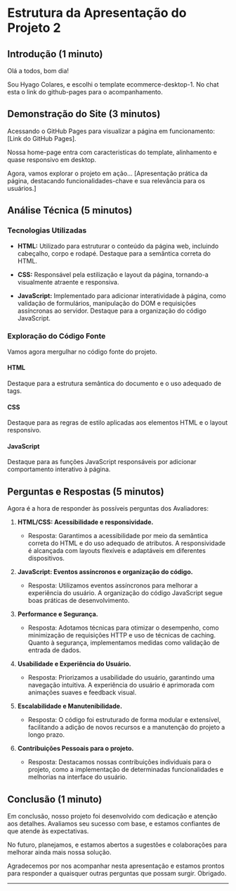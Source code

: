 # Estrutura da Apresentação do Projeto 2

## Introdução (1 minuto)

Olá a todos, bom dia!

Sou Hyago Colares, e escolhi o template ecommerce-desktop-1. No chat esta o link do github-pages para o acompanhamento.

## Demonstração do Site (3 minutos)

Acessando o GitHub Pages para visualizar a página em funcionamento: [Link do GitHub Pages].

Nossa home-page entra com caracteristicas do template, alinhamento e quase responsivo em desktop.

Agora, vamos explorar o projeto em ação... [Apresentação prática da página, destacando funcionalidades-chave e sua relevância para os usuários.]

## Análise Técnica (5 minutos)

### Tecnologias Utilizadas

- **HTML:** Utilizado para estruturar o conteúdo da página web, incluindo cabeçalho, corpo e rodapé. Destaque para a semântica correta do HTML.

- **CSS:** Responsável pela estilização e layout da página, tornando-a visualmente atraente e responsiva.

- **JavaScript:** Implementado para adicionar interatividade à página, como validação de formulários, manipulação do DOM e requisições assíncronas ao servidor. Destaque para a organização do código JavaScript.

### Exploração do Código Fonte

Vamos agora mergulhar no código fonte do projeto.

#### HTML

Destaque para a estrutura semântica do documento e o uso adequado de tags.

#### CSS

Destaque para as regras de estilo aplicadas aos elementos HTML e o layout responsivo.

#### JavaScript

Destaque para as funções JavaScript responsáveis por adicionar comportamento interativo à página.

## Perguntas e Respostas (5 minutos)

Agora é a hora de responder às possíveis perguntas dos Avaliadores:

1. **HTML/CSS: Acessibilidade e responsividade.**
   - Resposta: Garantimos a acessibilidade por meio da semântica correta do HTML e do uso adequado de atributos. A responsividade é alcançada com layouts flexíveis e adaptáveis em diferentes dispositivos.

2. **JavaScript: Eventos assíncronos e organização do código.**
   - Resposta: Utilizamos eventos assíncronos para melhorar a experiência do usuário. A organização do código JavaScript segue boas práticas de desenvolvimento.

3. **Performance e Segurança.**
   - Resposta: Adotamos técnicas para otimizar o desempenho, como minimização de requisições HTTP e uso de técnicas de caching. Quanto à segurança, implementamos medidas como validação de entrada de dados.

4. **Usabilidade e Experiência do Usuário.**
   - Resposta: Priorizamos a usabilidade do usuário, garantindo uma navegação intuitiva. A experiência do usuário é aprimorada com animações suaves e feedback visual.

5. **Escalabilidade e Manutenibilidade.**
   - Resposta: O código foi estruturado de forma modular e extensível, facilitando a adição de novos recursos e a manutenção do projeto a longo prazo.

6. **Contribuições Pessoais para o projeto.**
   - Resposta: Destacamos nossas contribuições individuais para o projeto, como a implementação de determinadas funcionalidades e melhorias na interface do usuário.

## Conclusão (1 minuto)

Em conclusão, nosso projeto foi desenvolvido com dedicação e atenção aos detalhes. Avaliamos seu sucesso com base, e estamos confiantes de que atende às expectativas.

No futuro, planejamos, e estamos abertos a sugestões e colaborações para melhorar ainda mais nossa solução.

Agradecemos por nos acompanhar nesta apresentação e estamos prontos para responder a quaisquer outras perguntas que possam surgir. Obrigado.

---
